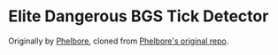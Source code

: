 # Elite Dangerous BGS Tick Detector

Originally by [Phelbore](https://github.com/phelbore), cloned from
[Phelbore's original repo](https://github.com/phelbore/TickDetector/).
